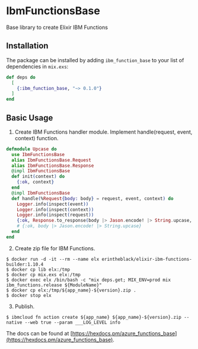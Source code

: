 # IbmFunctionsBase

Base library to create Elixir IBM Functions

## Installation

The package can be installed by adding `ibm_function_base` to your list of dependencies in `mix.exs`:

```elixir
def deps do
  [
    {:ibm_function_base, "~> 0.1.0"}
  ]
end
```

## Basic Usage

1. Create IBM Functions handler module. Implement handle(request, event, context) function.

```elixir
defmodule Upcase do
  use IbmFunctionsBase
  alias IbmFunctionsBase.Request
  alias IbmFunctionsBase.Response
  @impl IbmFunctionsBase
  def init(context) do
    {:ok, context}
  end
  @impl IbmFunctionsBase
  def handle(%Request{body: body} = request, event, context) do
    Logger.info(inspect(event))
    Logger.info(inspect(context))
    Logger.info(inspect(request))
    {:ok, Response.to_response(body |> Jason.encode! |> String.upcase, %{}, 200)}
    # {:ok, body |> Jason.encode! |> String.upcase}
  end
end
```

2. Create zip file for IBM Functions.

```
$ docker run -d -it --rm --name elx erintheblack/elixir-ibm-functions-builder:1.10.4
$ docker cp lib elx:/tmp
$ docker cp mix.exs elx:/tmp
$ docker exec elx /bin/bash -c "mix deps.get; MIX_ENV=prod mix ibm_functions.release ${ModuleName}"
$ docker cp elx:/tmp/${app_name}-${version}.zip .
$ docker stop elx
```

3. Publish.

```
$ ibmcloud fn action create ${app_name} ${app_name}-${version}.zip --native --web true --param ___LOG_LEVEL info
```

The docs can be found at [https://hexdocs.pm/azure_functions_base](https://hexdocs.pm/azure_functions_base).
